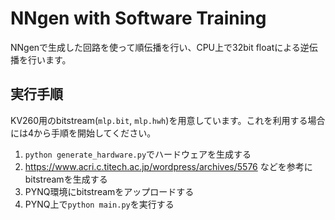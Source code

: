 # NNgen with Software Training

NNgenで生成した回路を使って順伝播を行い、CPU上で32bit floatによる逆伝播を行います。

## 実行手順
KV260用のbitstream(`mlp.bit`, `mlp.hwh`)を用意しています。これを利用する場合には4から手順を開始してください。

1. `python generate_hardware.py`でハードウェアを生成する
2. https://www.acri.c.titech.ac.jp/wordpress/archives/5576 などを参考にbitstreamを生成する
3. PYNQ環境にbitstreamをアップロードする
4. PYNQ上で`python main.py`を実行する
